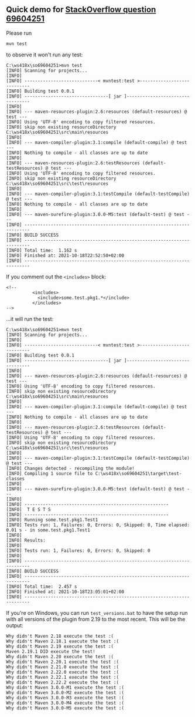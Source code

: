 
## Quick demo for [StackOverflow question 69604251](https://stackoverflow.com/questions/69604251)

Please run

    mvn test

to observe it won't run any test:

    C:\ws418x\so69604251>mvn test
    [INFO] Scanning for projects...
    [INFO]
    [INFO] ----------------------------< mvntest:test >----------------------------
    [INFO] Building test 0.0.1
    [INFO] --------------------------------[ jar ]---------------------------------
    [INFO]
    [INFO] --- maven-resources-plugin:2.6:resources (default-resources) @ test ---
    [INFO] Using 'UTF-8' encoding to copy filtered resources.
    [INFO] skip non existing resourceDirectory C:\ws418x\so69604251\src\main\resources
    [INFO]
    [INFO] --- maven-compiler-plugin:3.1:compile (default-compile) @ test ---
    [INFO] Nothing to compile - all classes are up to date
    [INFO]
    [INFO] --- maven-resources-plugin:2.6:testResources (default-testResources) @ test ---
    [INFO] Using 'UTF-8' encoding to copy filtered resources.
    [INFO] skip non existing resourceDirectory C:\ws418x\so69604251\src\test\resources
    [INFO]
    [INFO] --- maven-compiler-plugin:3.1:testCompile (default-testCompile) @ test ---
    [INFO] Nothing to compile - all classes are up to date
    [INFO]
    [INFO] --- maven-surefire-plugin:3.0.0-M5:test (default-test) @ test ---
    [INFO] ------------------------------------------------------------------------
    [INFO] BUILD SUCCESS
    [INFO] ------------------------------------------------------------------------
    [INFO] Total time:  1.162 s
    [INFO] Finished at: 2021-10-18T22:52:50+02:00
    [INFO] ------------------------------------------------------------------------

If you comment out the `<includes>` block:

    <!--
              <includes>
                <include>some.test.pkg1.*</include>
              </includes>
    -->

...it will run the test:

    C:\ws418x\so69604251>mvn test
    [INFO] Scanning for projects...
    [INFO]
    [INFO] ----------------------------< mvntest:test >----------------------------
    [INFO] Building test 0.0.1
    [INFO] --------------------------------[ jar ]---------------------------------
    [INFO]
    [INFO] --- maven-resources-plugin:2.6:resources (default-resources) @ test ---
    [INFO] Using 'UTF-8' encoding to copy filtered resources.
    [INFO] skip non existing resourceDirectory C:\ws418x\so69604251\src\main\resources
    [INFO]
    [INFO] --- maven-compiler-plugin:3.1:compile (default-compile) @ test ---
    [INFO] Nothing to compile - all classes are up to date
    [INFO]
    [INFO] --- maven-resources-plugin:2.6:testResources (default-testResources) @ test ---
    [INFO] Using 'UTF-8' encoding to copy filtered resources.
    [INFO] skip non existing resourceDirectory C:\ws418x\so69604251\src\test\resources
    [INFO]
    [INFO] --- maven-compiler-plugin:3.1:testCompile (default-testCompile) @ test ---
    [INFO] Changes detected - recompiling the module!
    [INFO] Compiling 1 source file to C:\ws418x\so69604251\target\test-classes
    [INFO]
    [INFO] --- maven-surefire-plugin:3.0.0-M5:test (default-test) @ test ---
    [INFO]
    [INFO] -------------------------------------------------------
    [INFO]  T E S T S
    [INFO] -------------------------------------------------------
    [INFO] Running some.test.pkg1.Test1
    [INFO] Tests run: 1, Failures: 0, Errors: 0, Skipped: 0, Time elapsed: 0.01 s - in some.test.pkg1.Test1
    [INFO]
    [INFO] Results:
    [INFO]
    [INFO] Tests run: 1, Failures: 0, Errors: 0, Skipped: 0
    [INFO]
    [INFO] ------------------------------------------------------------------------
    [INFO] BUILD SUCCESS
    [INFO] ------------------------------------------------------------------------
    [INFO] Total time:  2.457 s
    [INFO] Finished at: 2021-10-18T23:05:01+02:00
    [INFO] ------------------------------------------------------------------------


If you're on Windows, you can run `test_versions.bat` to have the setup run with all
versions of the plugin from 2.19 to the most recent. This will be the output:

    Why didn't Maven 2.18 execute the test :(
    Why didn't Maven 2.18.1 execute the test :(
    Why didn't Maven 2.19 execute the test :(
    Maven 2.19.1 DID execute the test!
    Why didn't Maven 2.20 execute the test :(
    Why didn't Maven 2.20.1 execute the test :(
    Why didn't Maven 2.21.0 execute the test :(
    Why didn't Maven 2.22.0 execute the test :(
    Why didn't Maven 2.22.1 execute the test :(
    Why didn't Maven 2.22.2 execute the test :(
    Why didn't Maven 3.0.0-M1 execute the test :(
    Why didn't Maven 3.0.0-M2 execute the test :(
    Why didn't Maven 3.0.0-M3 execute the test :(
    Why didn't Maven 3.0.0-M4 execute the test :(
    Why didn't Maven 3.0.0-M5 execute the test :(